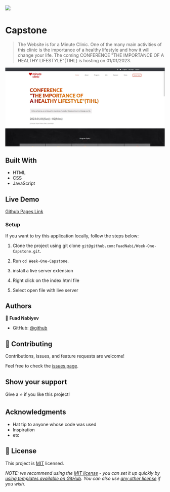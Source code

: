 # ![](https://img.shields.io/badge/Microverse-blueviolet)

# Capstone
> The Website is for a Minute Clinic. One of the many main activities of this clinic is the importance of a healthy lifestyle and how it will change your life. The coming CONFERENCE "THE IMPORTANCE OF A HEALTHY LIFESTYLE"(TIHL) is hosting on 01/01/2023.

![screenshot](Capture.JPG)

## Built With

- HTML
- CSS
- JavaScript

## Live Demo

[Github Pages Link](https://fuadnabi.github.io/Week-One-Capstone/)


### Setup
If you want to try this application locally, follow the steps below:

1. Clone the project using git clone `git@github.com:FuadNabi/Week-One-Capstone.git`.

2. Run `cd Week-One-Capstone`.

3. install a live server extension

4. Right click on the index.html file

5. Select open file with live server



## Authors

👤 **Fuad Nabiyev**

- GitHub: [@github](https://github.com/FuadNabi)


## 🤝 Contributing

Contributions, issues, and feature requests are welcome!

Feel free to check the [issues page](https://github.com/FuadNabi/Week-One-Capstone/issues).

## Show your support

Give a ⭐️ if you like this project!


## Acknowledgments

- Hat tip to anyone whose code was used
- Inspiration
- etc

## 📝 License

This project is [MIT](https://github.com/FuadNabi/Week-One-Capstone/blob/main/LICENSE) licensed.

_NOTE: we recommend using the [MIT license](https://choosealicense.com/licenses/mit/) - you can set it up quickly by [using templates available on GitHub](https://docs.github.com/en/communities/setting-up-your-project-for-healthy-contributions/adding-a-license-to-a-repository). You can also use [any other license](https://choosealicense.com/licenses/) if you wish._
